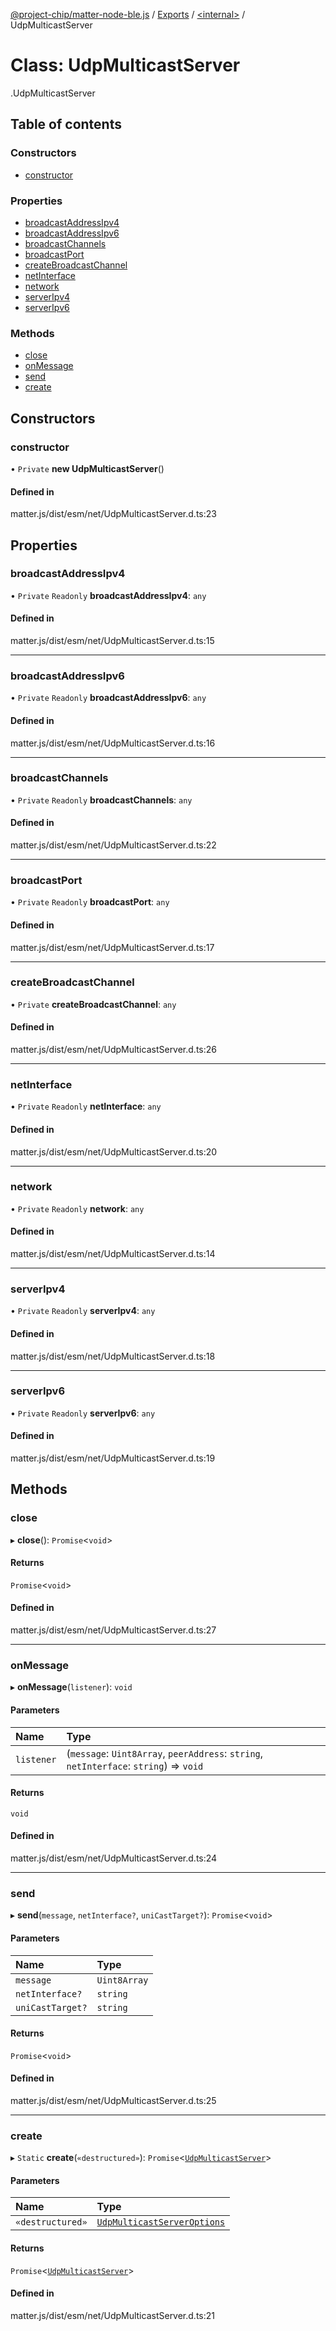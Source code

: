[@project-chip/matter-node-ble.js](../README.md) / [Exports](../modules.md) / [<internal\>](../modules/internal_.md) / UdpMulticastServer

# Class: UdpMulticastServer

[<internal>](../modules/internal_.md).UdpMulticastServer

## Table of contents

### Constructors

- [constructor](internal_.UdpMulticastServer.md#constructor)

### Properties

- [broadcastAddressIpv4](internal_.UdpMulticastServer.md#broadcastaddressipv4)
- [broadcastAddressIpv6](internal_.UdpMulticastServer.md#broadcastaddressipv6)
- [broadcastChannels](internal_.UdpMulticastServer.md#broadcastchannels)
- [broadcastPort](internal_.UdpMulticastServer.md#broadcastport)
- [createBroadcastChannel](internal_.UdpMulticastServer.md#createbroadcastchannel)
- [netInterface](internal_.UdpMulticastServer.md#netinterface)
- [network](internal_.UdpMulticastServer.md#network)
- [serverIpv4](internal_.UdpMulticastServer.md#serveripv4)
- [serverIpv6](internal_.UdpMulticastServer.md#serveripv6)

### Methods

- [close](internal_.UdpMulticastServer.md#close)
- [onMessage](internal_.UdpMulticastServer.md#onmessage)
- [send](internal_.UdpMulticastServer.md#send)
- [create](internal_.UdpMulticastServer.md#create)

## Constructors

### constructor

• `Private` **new UdpMulticastServer**()

#### Defined in

matter.js/dist/esm/net/UdpMulticastServer.d.ts:23

## Properties

### broadcastAddressIpv4

• `Private` `Readonly` **broadcastAddressIpv4**: `any`

#### Defined in

matter.js/dist/esm/net/UdpMulticastServer.d.ts:15

___

### broadcastAddressIpv6

• `Private` `Readonly` **broadcastAddressIpv6**: `any`

#### Defined in

matter.js/dist/esm/net/UdpMulticastServer.d.ts:16

___

### broadcastChannels

• `Private` `Readonly` **broadcastChannels**: `any`

#### Defined in

matter.js/dist/esm/net/UdpMulticastServer.d.ts:22

___

### broadcastPort

• `Private` `Readonly` **broadcastPort**: `any`

#### Defined in

matter.js/dist/esm/net/UdpMulticastServer.d.ts:17

___

### createBroadcastChannel

• `Private` **createBroadcastChannel**: `any`

#### Defined in

matter.js/dist/esm/net/UdpMulticastServer.d.ts:26

___

### netInterface

• `Private` `Readonly` **netInterface**: `any`

#### Defined in

matter.js/dist/esm/net/UdpMulticastServer.d.ts:20

___

### network

• `Private` `Readonly` **network**: `any`

#### Defined in

matter.js/dist/esm/net/UdpMulticastServer.d.ts:14

___

### serverIpv4

• `Private` `Readonly` **serverIpv4**: `any`

#### Defined in

matter.js/dist/esm/net/UdpMulticastServer.d.ts:18

___

### serverIpv6

• `Private` `Readonly` **serverIpv6**: `any`

#### Defined in

matter.js/dist/esm/net/UdpMulticastServer.d.ts:19

## Methods

### close

▸ **close**(): `Promise`<`void`\>

#### Returns

`Promise`<`void`\>

#### Defined in

matter.js/dist/esm/net/UdpMulticastServer.d.ts:27

___

### onMessage

▸ **onMessage**(`listener`): `void`

#### Parameters

| Name | Type |
| :------ | :------ |
| `listener` | (`message`: `Uint8Array`, `peerAddress`: `string`, `netInterface`: `string`) => `void` |

#### Returns

`void`

#### Defined in

matter.js/dist/esm/net/UdpMulticastServer.d.ts:24

___

### send

▸ **send**(`message`, `netInterface?`, `uniCastTarget?`): `Promise`<`void`\>

#### Parameters

| Name | Type |
| :------ | :------ |
| `message` | `Uint8Array` |
| `netInterface?` | `string` |
| `uniCastTarget?` | `string` |

#### Returns

`Promise`<`void`\>

#### Defined in

matter.js/dist/esm/net/UdpMulticastServer.d.ts:25

___

### create

▸ `Static` **create**(`«destructured»`): `Promise`<[`UdpMulticastServer`](internal_.UdpMulticastServer.md)\>

#### Parameters

| Name | Type |
| :------ | :------ |
| `«destructured»` | [`UdpMulticastServerOptions`](../interfaces/internal_.UdpMulticastServerOptions.md) |

#### Returns

`Promise`<[`UdpMulticastServer`](internal_.UdpMulticastServer.md)\>

#### Defined in

matter.js/dist/esm/net/UdpMulticastServer.d.ts:21
